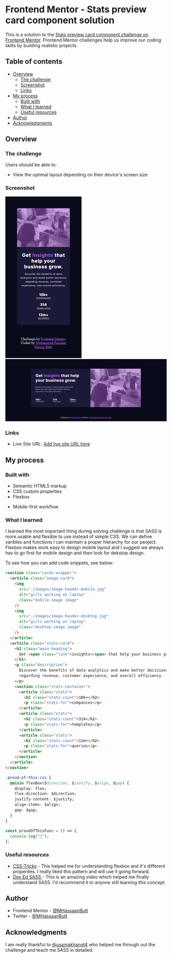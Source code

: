 # Frontend Mentor - Stats preview card component solution

This is a solution to the [Stats preview card component challenge on Frontend Mentor](https://www.frontendmentor.io/challenges/stats-preview-card-component-8JqbgoU62). Frontend Mentor challenges help us improve our coding skills by building realistic projects.

## Table of contents

- [Overview](#overview)
  - [The challenge](#the-challenge)
  - [Screenshot](#screenshot)
  - [Links](#links)
- [My process](#my-process)
  - [Built with](#built-with)
  - [What I learned](#what-i-learned)
  - [Useful resources](#useful-resources)
- [Author](#author)
- [Acknowledgments](#acknowledgments)

## Overview

### The challenge

Users should be able to:

- View the optimal layout depending on their device's screen size

### Screenshot

![](design/screenshot-mobile-view.png)
![](design/screenshot-dekstop-view.png)

### Links

<!-- - Solution URL: [Add solution URL here](https://your-solution-url.com) -->

- Live Site URL: [Add live site URL here](https://mhassaanbutt.github.io/stats-preview-card/)

## My process

### Built with

- Semantic HTML5 markup
- CSS custom properties
- Flexbox
<!-- - CSS Grid -->
- Mobile-first workflow
<!-- - [React](https://reactjs.org/) - JS library
- [Next.js](https://nextjs.org/) - React framework
- [Styled Components](https://styled-components.com/) - For styles -->

### What I learned

I learned the most important thing during solving challenge is that SASS is more usable and flexible to use instead of simple CSS. We can define varibles and functions I can maintain a proper hierarchy for our peoject. Flexbox makes work easy to design mobile layout and I suggest we always hav to go first for mobile design and then look for dekstop design.

To see how you can add code snippets, see below:

```html
<section class="cards-wrapper">
  <article class="image-card">
    <img
      src="./images/image-header-mobile.jpg"
      alt="girls working on laptop"
      class="mobile-image image"
    />
    <img
      src="./images/image-header-desktop.jpg"
      alt="girls working on laptop"
      class="desktop-image image"
    />
  </article>
  <article class="stats-card">
    <h1 class="main-heading">
      Get <span class="link">insights</span> that help your business grow.
    </h1>
    <p class="description">
      Discover the benefits of data analytics and make better decisions
      regarding revenue, customer experience, and overall efficiency.
    </p>
    <section class="stats-container">
      <article class="stats">
        <h2 class="stats-count">10k+</h2>
        <p class="stats-for">companies</p>
      </article>
      <article class="stats">
        <h2 class="stats-count">314</h2>
        <p class="stats-for">templates</p>
      </article>
      <article class="stats">
        <h2 class="stats-count">12m+</h2>
        <p class="stats-for">queries</p>
      </article>
    </section>
  </article>
</section>
```

```css
.proud-of-this-css {
  @mixin flexBox($direction, $justify, $align, $gap) {
    display: flex;
    flex-direction: $direction;
    justify-content: $justify;
    align-items: $align;
    gap: $gap;
  }
}
```

```js
const proudOfThisFunc = () => {
  console.log("🎉");
};
```

### Useful resources

- [CSS-Tricks](https://css-tricks.com/) - This helped me for understanding flexbox and it's different properites. I really liked this pattern and will use it going forward.
- [Dev Ed SASS ](https://www.youtube.com/watch?v=Zz6eOVaaelI) - This is an amazing video which helped me finally understand SASS. I'd recommend it to anyone still learning this concept.

## Author

- Frontend Mentor - [@MHassaanButt](https://www.frontendmentor.io/profile/MHassaanButt)
- Twitter - [@MHassaanButt](https://www.twitter.com/MHassaanButt)

## Acknowledgments

I am really thankful to [@usamakhangt4](https://github.com/usamakhangt4) who helped me through out the challenge and teach me SASS in detailed.
